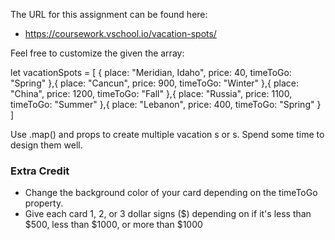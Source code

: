 The URL for this assignment can be found here: 
* https://coursework.vschool.io/vacation-spots/



Feel free to customize the given the array:


let vacationSpots = [
  {
    place: "Meridian, Idaho",
    price: 40,
    timeToGo: "Spring"
  },{
    place: "Cancun",
    price: 900,
    timeToGo: "Winter"
  },{
    place: "China",
    price: 1200,
    timeToGo: "Fall"
  },{
    place: "Russia",
    price: 1100,
    timeToGo: "Summer"
  },{
    place: "Lebanon",
    price: 400,
    timeToGo: "Spring"
  }
]

Use .map() and props to create multiple vacation <Card />s or <Spot />s. Spend some time to design them well.


### Extra Credit

* Change the background color of your card depending on the timeToGo property.
* Give each card 1, 2, or 3 dollar signs ($) depending on if it's less than $500, less than $1000, or more than $1000